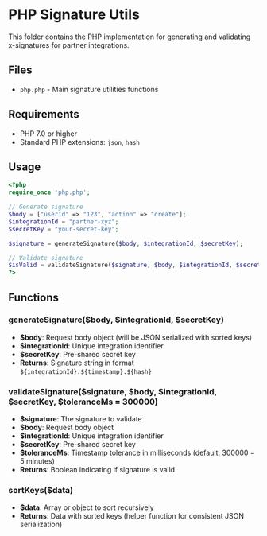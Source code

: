 # PHP Signature Utils

This folder contains the PHP implementation for generating and validating x-signatures for partner integrations.

## Files

- `php.php` - Main signature utilities functions

## Requirements

- PHP 7.0 or higher
- Standard PHP extensions: `json`, `hash`

## Usage

```php
<?php
require_once 'php.php';

// Generate signature
$body = ["userId" => "123", "action" => "create"];
$integrationId = "partner-xyz";
$secretKey = "your-secret-key";

$signature = generateSignature($body, $integrationId, $secretKey);

// Validate signature
$isValid = validateSignature($signature, $body, $integrationId, $secretKey);
?>
```

## Functions

### generateSignature($body, $integrationId, $secretKey)
- **$body**: Request body object (will be JSON serialized with sorted keys)
- **$integrationId**: Unique integration identifier
- **$secretKey**: Pre-shared secret key
- **Returns**: Signature string in format `${integrationId}.${timestamp}.${hash}`

### validateSignature($signature, $body, $integrationId, $secretKey, $toleranceMs = 300000)
- **$signature**: The signature to validate
- **$body**: Request body object
- **$integrationId**: Unique integration identifier
- **$secretKey**: Pre-shared secret key
- **$toleranceMs**: Timestamp tolerance in milliseconds (default: 300000 = 5 minutes)
- **Returns**: Boolean indicating if signature is valid

### sortKeys($data)
- **$data**: Array or object to sort recursively
- **Returns**: Data with sorted keys (helper function for consistent JSON serialization)
